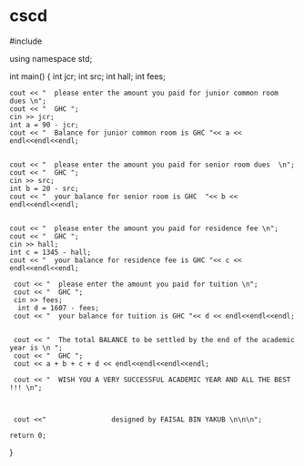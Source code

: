 # cscd
#include <iostream>

using namespace std;

int main()
{
    int jcr;
    int src;
    int hall;
    int fees;

    cout << "  please enter the amount you paid for junior common room dues \n";
    cout << "  GHC ";
    cin >> jcr;
    int a = 90 - jcr;
    cout << "  Balance for junior common room is GHC "<< a << endl<<endl<<endl;


    cout << "  please enter the amount you paid for senior room dues  \n";
    cout << "  GHC ";
    cin >> src;
    int b = 20 - src;
    cout << "  your balance for senior room is GHC  "<< b << endl<<endl<<endl;


    cout << "  please enter the amount you paid for residence fee \n";
    cout << "  GHC ";
    cin >> hall;
    int c = 1345 - hall;
    cout << "  your balance for residence fee is GHC "<< c << endl<<endl<<endl;

     cout << "  please enter the amount you paid for tuition \n";
     cout << "  GHC ";
     cin >> fees;
      int d = 1607 - fees;
     cout << "  your balance for tuition is GHC "<< d << endl<<endl<<endl;


     cout << "  The total BALANCE to be settled by the end of the academic year is \n ";
     cout << "  GHC ";
     cout << a + b + c + d << endl<<endl<<endl<<endl;

     cout << "  WISH YOU A VERY SUCCESSFUL ACADEMIC YEAR AND ALL THE BEST !!! \n";



     cout <<"                designed by FAISAL BIN YAKUB \n\n\n";

    return 0;
}
